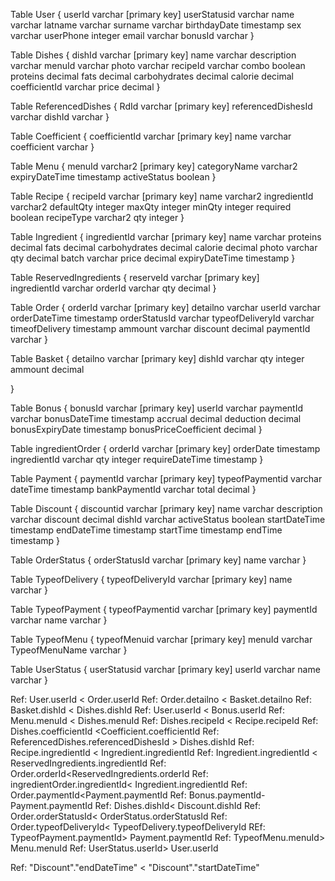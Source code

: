 Table User {
  userId varchar [primary key]
  userStatusid varchar
  name varchar
  latname varchar
  surname varchar
  birthdayDate timestamp
  sex varchar
  userPhone integer
  email varchar
  bonusId varchar 
}

Table Dishes {
  dishId varchar [primary key]
  name varchar
  description varchar
  menuId varchar
  photo varchar
  recipeId varchar
  combo boolean
  proteins decimal
  fats decimal
  carbohydrates decimal
  calorie decimal
  coefficientId varchar
  price decimal
}

Table ReferencedDishes {
  RdId varchar [primary key]
  referencedDishesId varchar
  dishId varchar 
}

Table Coefficient {
  coefficientId varchar [primary key]
  name varchar
  coefficient varchar
} 

Table Menu {
  menuId varchar2 [primary key]
  categoryName varchar2
  expiryDateTime timestamp
  activeStatus boolean 
}

Table  Recipe {
  recipeId varchar [primary key]
  name varchar2
  ingredientId varchar2
  defaultQty integer
  maxQty integer
  minQty integer
  required boolean
  recipeType varchar2
  qty integer
}

Table  Ingredient {
  ingredientId varchar [primary key]
  name varchar
  proteins decimal
  fats decimal
  carbohydrates decimal
  calorie decimal
  photo varchar
  qty decimal
  batch varchar
  price decimal
  expiryDateTime timestamp
}

Table  ReservedIngredients {
  reserveId varchar [primary key]  
  ingredientId varchar
  orderId varchar
  qty decimal
}

Table Order {
  orderId varchar [primary key]
  detailno varchar
  userId varchar
  orderDateTime timestamp
  orderStatusId varchar
  typeofDeliveryId varchar
  timeofDelivery timestamp
  ammount varchar
  discount decimal
	paymentId varchar
}

Table Basket {
  detailno varchar [primary key]
  dishId varchar
  qty integer
  ammount decimal

}

Table Bonus {
  bonusId varchar [primary key]
  userId varchar
  paymentId varchar 
  bonusDateTime timestamp
  accrual  decimal
  deduction   decimal
  bonusExpiryDate timestamp
  bonusPriceCoefficient decimal
}

Table ingredientOrder {
  orderId varchar [primary key]
  orderDate timestamp
  ingredientId varchar
  qty integer
  requireDateTime timestamp
}


Table Payment {
  paymentId varchar [primary key]
  typeofPaymentid varchar
  dateTime timestamp
  bankPaymentId varchar
  total  decimal
}

Table Discount {
  discountid varchar [primary key]
  name varchar
  description varchar
  discount decimal
  dishId varchar 
  activeStatus boolean 
  startDateTime timestamp
  endDateTime timestamp
  startTime timestamp
  endTime timestamp
}

Table OrderStatus {
  orderStatusId varchar [primary key]
  name varchar
}


Table TypeofDelivery {
  typeofDeliveryId varchar [primary key]
  name varchar
}

Table TypeofPayment {
  typeofPaymentid varchar [primary key]
  paymentId varchar
  name varchar
}

Table TypeofMenu {
  typeofMenuid varchar [primary key]
  menuId varchar
  TypeofMenuName varchar
}

Table UserStatus {
  userStatusid varchar [primary key]
  userId varchar
  name varchar
}

Ref: User.userId < Order.userId 
Ref: Order.detailno < Basket.detailno
Ref: Basket.dishId < Dishes.dishId
Ref: User.userId < Bonus.userId
Ref: Menu.menuId < Dishes.menuId
Ref: Dishes.recipeId < Recipe.recipeId
Ref: Dishes.coefficientId <Coefficient.coefficientId
Ref: ReferencedDishes.referencedDishesId > Dishes.dishId
Ref: Recipe.ingredientId < Ingredient.ingredientId
Ref: Ingredient.ingredientId < ReservedIngredients.ingredientId
Ref: Order.orderId<ReservedIngredients.orderId
Ref: ingredientOrder.ingredientId< Ingredient.ingredientId
Ref: Order.paymentId<Payment.paymentId
Ref: Bonus.paymentId- Payment.paymentId
Ref: Dishes.dishId< Discount.dishId
Ref: Order.orderStatusId< OrderStatus.orderStatusId
Ref: Order.typeofDeliveryId< TypeofDelivery.typeofDeliveryId
REf: TypeofPayment.paymentId> Payment.paymentId
Ref: TypeofMenu.menuId> Menu.menuId
Ref: UserStatus.userId> User.userId



Ref: "Discount"."endDateTime" < "Discount"."startDateTime"